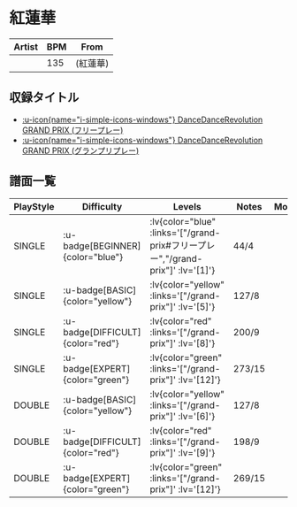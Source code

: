 # 紅蓮華

|Artist|BPM|From|
|------|---|----|
||135|(紅蓮華)|

## 収録タイトル

- [ :u-icon{name="i-simple-icons-windows"} DanceDanceRevolution GRAND PRIX (フリープレー)](/grand-prix#フリープレー)
- [ :u-icon{name="i-simple-icons-windows"} DanceDanceRevolution GRAND PRIX (グランプリプレー)](/grand-prix)

## 譜面一覧

|PlayStyle|Difficulty|Levels|Notes|Movie|
|---------|----------|------|-----|-----|
|SINGLE| :u-badge[BEGINNER]{color="blue"} | :lv{color="blue" :links='["/grand-prix#フリープレー","/grand-prix"]' :lv='[1]'} |44/4||
|SINGLE| :u-badge[BASIC]{color="yellow"} | :lv{color="yellow" :links='["/grand-prix"]' :lv='[5]'} |127/8||
|SINGLE| :u-badge[DIFFICULT]{color="red"} | :lv{color="red" :links='["/grand-prix"]' :lv='[8]'} |200/9||
|SINGLE| :u-badge[EXPERT]{color="green"} | :lv{color="green" :links='["/grand-prix"]' :lv='[12]'} |273/15||
|DOUBLE| :u-badge[BASIC]{color="yellow"} | :lv{color="yellow" :links='["/grand-prix"]' :lv='[6]'} |127/8||
|DOUBLE| :u-badge[DIFFICULT]{color="red"} | :lv{color="red" :links='["/grand-prix"]' :lv='[9]'} |198/9||
|DOUBLE| :u-badge[EXPERT]{color="green"} | :lv{color="green" :links='["/grand-prix"]' :lv='[12]'} |269/15||
